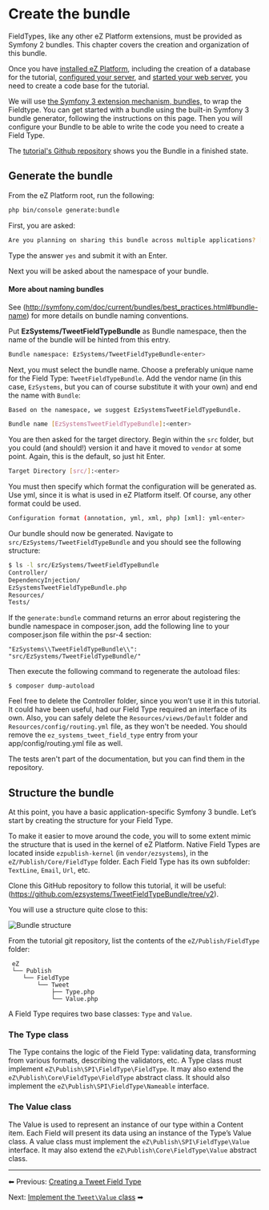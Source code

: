 # Create the bundle

FieldTypes, like any other eZ Platform extensions, must be provided as Symfony 2 bundles. This chapter covers the creation and organization of this bundle.

Once you have [installed eZ Platform](../../getting_started/install_ez_platform/), including the creation of a database for the tutorial, [configured your server](../../getting_started/requirements_and_system_configuration/), and [started your web server](../../getting_started/starting_ez_platform/#web-server), you need to create a code base for the tutorial.

We will use [the Symfony 3 extension mechanism, bundles,](http://symfony.com/doc/current/bundles.html) to wrap the Fieldtype. You can get started with a bundle using the built-in Symfony 3 bundle generator, following the instructions on this page.
Then you will configure your Bundle to be able to write the code you need to create a Field Type.

The [tutorial's Github repository](https://github.com/ezsystems/TweetFieldTypeBundle/tree/v2) shows you the Bundle in a finished state.

## Generate the bundle

From the eZ Platform root, run the following:

``` bash
php bin/console generate:bundle
```

First, you are asked:

``` bash
Are you planning on sharing this bundle across multiple applications? [no]: yes<enter>
```

Type the answer `yes` and submit it with an Enter.

Next you will be asked about the namespace of your bundle.

#### More about naming bundles

See (http://symfony.com/doc/current/bundles/best_practices.html#bundle-name) for more details on bundle naming conventions.

Put **EzSystems/TweetFieldTypeBundle** as Bundle namespace, then the name of the bundle will be hinted from this entry.

``` bash
Bundle namespace: EzSystems/TweetFieldTypeBundle<enter>
```

Next, you must select the bundle name. Choose a preferably unique name for the Field Type: `TweetFieldTypeBundle`. Add the vendor name (in this case, `EzSystems`, but you can of course substitute it with your own) and end the name with `Bundle`:

``` bash
Based on the namespace, we suggest EzSystemsTweetFieldTypeBundle.

Bundle name [EzSystemsTweetFieldTypeBundle]:<enter>
```

You are then asked for the target directory. Begin within the `src` folder, but you could (and should!) version it and have it moved to `vendor` at some point. Again, this is the default, so just hit Enter.

``` bash
Target Directory [src/]:<enter>
```

You must then specify which format the configuration will be generated as. Use yml, since it is what is used in eZ Platform itself. Of course, any other format could be used.

``` bash
Configuration format (annotation, yml, xml, php) [xml]: yml<enter>
```

Our bundle should now be generated. Navigate to `src/EzSystems/TweetFieldTypeBundle` and you should see the following structure:

``` bash
$ ls -l src/EzSystems/TweetFieldTypeBundle
Controller/
DependencyInjection/
EzSystemsTweetFieldTypeBundle.php
Resources/
Tests/
```

If the `generate:bundle` command returns an error about registering the bundle namespace in composer.json, add the following line to your composer.json file within the psr-4 section:

```
"EzSystems\\TweetFieldTypeBundle\\": "src/EzSystems/TweetFieldTypeBundle/"
```

Then execute the following command to regenerate the autoload files:

```
$ composer dump-autoload
```

Feel free to delete the Controller folder, since you won’t use it in this tutorial. It could have been useful, had our Field Type required an interface of its own.
Also, you can safely delete the `Resources/views/Default` folder and `Resources/config/routing.yml` file, as they won't be needed. You should remove the `ez_systems_tweet_field_type` entry from your app/config/routing.yml file as well.

The tests aren't part of the documentation, but you can find them in the repository.

## Structure the bundle

At this point, you have a basic application-specific Symfony 3 bundle. Let’s start by creating the structure for your Field Type.

To make it easier to move around the code, you will to some extent mimic the structure that is used in the kernel of eZ Platform. Native Field Types are located inside `ezpublish-kernel` (in `vendor/ezsystems`), in the `eZ/Publish/Core/FieldType` folder.
Each Field Type has its own subfolder: `TextLine`, `Email`, `Url`, etc.

Clone this GitHub repository to follow this tutorial, it will be useful: (https://github.com/ezsystems/TweetFieldTypeBundle/tree/v2).

You will use a structure quite close to this:

![Bundle structure](img/fieldtype_tutorial_repo.png)

From the tutorial git repository, list the contents of the `eZ/Publish/FieldType` folder:

     eZ
     └── Publish
        └── FieldType
            └── Tweet
                ├── Type.php
                └── Value.php

A Field Type requires two base classes: `Type` and `Value`.

### The Type class

The Type contains the logic of the Field Type: validating data, transforming from various formats, describing the validators, etc.
A Type class must implement `eZ\Publish\SPI\FieldType\FieldType`. It may also extend the `eZ\Publish\Core\FieldType\FieldType` abstract class. It should also implement the `eZ\Publish\SPI\FieldType\Nameable` interface.

### The Value class

The Value is used to represent an instance of our type within a Content item. Each Field will present its data using an instance of the Type’s Value class.
A value class must implement the `eZ\Publish\SPI\FieldType\Value` interface. It may also extend the `eZ\Publish\Core\FieldType\Value` abstract class.

------------------------------------------------------------------------

⬅ Previous: [Creating a Tweet Field Type](creating_a_tweet_field_type.md)

Next: [Implement the `Tweet\Value` class](2_implement_the_tweet_value_class.md) ➡
